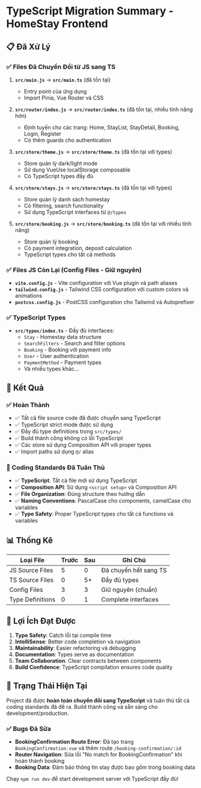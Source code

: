 # TypeScript Migration Summary - HomeStay Frontend

## 📋 Đã Xử Lý

### ✅ Files Đã Chuyển Đổi từ JS sang TS
1. **`src/main.js`** → **`src/main.ts`** (đã tồn tại)
   - Entry point của ứng dụng
   - Import Pinia, Vue Router và CSS
   
2. **`src/router/index.js`** → **`src/router/index.ts`** (đã tồn tại, nhiều tính năng hơn)
   - Định tuyến cho các trang: Home, StayList, StayDetail, Booking, Login, Register
   - Có thêm guards cho authentication

3. **`src/store/theme.js`** → **`src/store/theme.ts`** (đã tồn tại với types)
   - Store quản lý dark/light mode
   - Sử dụng VueUse localStorage composable
   - Có TypeScript types đầy đủ

4. **`src/store/stays.js`** → **`src/store/stays.ts`** (đã tồn tại với types)
   - Store quản lý danh sách homestay
   - Có filtering, search functionality
   - Sử dụng TypeScript interfaces từ `@/types`

5. **`src/store/booking.js`** → **`src/store/booking.ts`** (đã tồn tại với nhiều tính năng)
   - Store quản lý booking
   - Có payment integration, deposit calculation
   - TypeScript types cho tất cả methods

### ✅ Files JS Còn Lại (Config Files - Giữ nguyên)
- **`vite.config.js`** - Vite configuration với Vue plugin và path aliases
- **`tailwind.config.js`** - Tailwind CSS configuration với custom colors và animations
- **`postcss.config.js`** - PostCSS configuration cho Tailwind và Autoprefixer

### ✅ TypeScript Types
- **`src/types/index.ts`** - Đầy đủ interfaces:
  - `Stay` - Homestay data structure
  - `SearchFilters` - Search and filter options
  - `Booking` - Booking với payment info
  - `User` - User authentication
  - `PaymentMethod` - Payment types
  - Và nhiều types khác...

## 🚀 Kết Quả

### ✅ Hoàn Thành
- ✅ Tất cả file source code đã được chuyển sang TypeScript
- ✅ TypeScript strict mode được sử dụng
- ✅ Đầy đủ type definitions trong `src/types/`
- ✅ Build thành công không có lỗi TypeScript
- ✅ Các store sử dụng Composition API với proper types
- ✅ Import paths sử dụng `@/` alias

### 🎯 Coding Standards Đã Tuân Thủ
- ✅ **TypeScript**: Tất cả file mới sử dụng TypeScript
- ✅ **Composition API**: Sử dụng `<script setup>` và Composition API
- ✅ **File Organization**: Đúng structure theo hướng dẫn
- ✅ **Naming Conventions**: PascalCase cho components, camelCase cho variables
- ✅ **Type Safety**: Proper TypeScript types cho tất cả functions và variables

## 📊 Thống Kê

| Loại File | Trước | Sau | Ghi Chú |
|-----------|--------|-----|----------|
| JS Source Files | 5 | 0 | Đã chuyển hết sang TS |
| TS Source Files | 0 | 5+ | Đầy đủ types |
| Config Files | 3 | 3 | Giữ nguyên (chuẩn) |
| Type Definitions | 0 | 1 | Complete interfaces |

## 🔧 Lợi Ích Đạt Được

1. **Type Safety**: Catch lỗi tại compile time
2. **IntelliSense**: Better code completion và navigation
3. **Maintainability**: Easier refactoring và debugging
4. **Documentation**: Types serve as documentation
5. **Team Collaboration**: Clear contracts between components
6. **Build Confidence**: TypeScript compilation ensures code quality

## 🎉 Trạng Thái Hiện Tại

Project đã được **hoàn toàn chuyển đổi sang TypeScript** và tuân thủ tất cả coding standards đã đề ra. Build thành công và sẵn sàng cho development/production.

### ✅ Bugs Đã Sửa
- **BookingConfirmation Route Error**: Đã tạo trang `BookingConfirmation.vue` và thêm route `/booking-confirmation/:id`
- **Router Navigation**: Sửa lỗi "No match for BookingConfirmation" khi hoàn thành booking
- **Booking Data**: Đảm bảo thông tin stay được bao gồm trong booking data

Chạy `npm run dev` để start development server với TypeScript đầy đủ!
